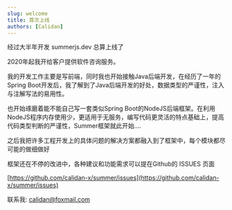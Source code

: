 ```yaml
---
slug: welcome
title: 首次上线
authors: [Calidan]
---
```




经过大半年开发 summerjs.dev 总算上线了

2020年起我开给客户提供软件咨询服务。

我的开发工作主要是写前端，同时我也开始接触Java后端开发，在经历了一年的Spring Boot开发后，我了解到了Java后端开发的好处，数据类型的严谨性，注入与注解写法的易用性。

也开始琢磨着能不能自己写一套类似Spring Boot的NodeJS后端框架。在利用NodeJS程序内存使用少，更适用于无服务，编写代码更灵活的特点基础上，提高代码类型判断的严谨性，Summer框架就此开始....

之后我把许多工程开发上的具体问题的解决方案都融入到了框架中，每个模块都尽可能的做细做好

框架还在不停的改进中，各种建议和功能需求可以提在Github的 ISSUES 页面

[https://github.com/calidan-x/summer/issues](https://github.com/calidan-x/summer/issues)

联系我: calidan@foxmail.com